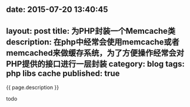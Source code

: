 date: 2015-07-20 13:40:45
---
layout: post
title: 为PHP封装一个Memcache类
description:  在php中经常会使用memcache或者memcached来做缓存系统，为了方便操作经常会对PHP提供的接口进行一层封装
category: blog
tags: php libs cache
published: true
---

{{ page.description }} 

todo
